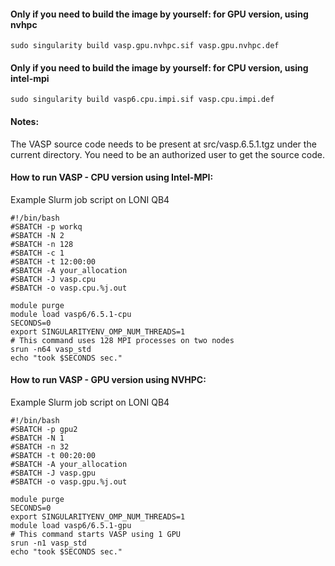 #### Only if you need to build the image by yourself: for GPU version, using nvhpc
```
sudo singularity build vasp.gpu.nvhpc.sif vasp.gpu.nvhpc.def
```

#### Only if you need to build the image by yourself: for CPU version, using intel-mpi
```
sudo singularity build vasp6.cpu.impi.sif vasp.cpu.impi.def
```

#### Notes:
The VASP source code needs to be present at src/vasp.6.5.1.tgz under the current directory. You need to be an authorized user to get the source code.

#### How to run VASP - CPU version using Intel-MPI:
Example Slurm job script on LONI QB4
```
#!/bin/bash
#SBATCH -p workq
#SBATCH -N 2
#SBATCH -n 128
#SBATCH -c 1
#SBATCH -t 12:00:00
#SBATCH -A your_allocation
#SBATCH -J vasp.cpu
#SBATCH -o vasp.cpu.%j.out

module purge
module load vasp6/6.5.1-cpu
SECONDS=0
export SINGULARITYENV_OMP_NUM_THREADS=1
# This command uses 128 MPI processes on two nodes
srun -n64 vasp_std
echo "took $SECONDS sec."
```

#### How to run VASP - GPU version using NVHPC:
Example Slurm job script on LONI QB4
```
#!/bin/bash
#SBATCH -p gpu2
#SBATCH -N 1
#SBATCH -n 32
#SBATCH -t 00:20:00
#SBATCH -A your_allocation
#SBATCH -J vasp.gpu
#SBATCH -o vasp.gpu.%j.out

module purge
SECONDS=0
export SINGULARITYENV_OMP_NUM_THREADS=1
module load vasp6/6.5.1-gpu
# This command starts VASP using 1 GPU
srun -n1 vasp_std
echo "took $SECONDS sec."

```
